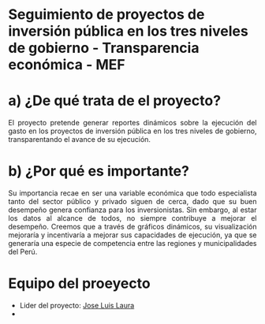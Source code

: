 # **Seguimiento de proyectos de inversión pública en los tres niveles de gobierno - Transparencia económica - MEF**
<div style="text-align: justify">

# a) ¿De qué trata de el proyecto?

El proyecto pretende generar reportes dinámicos sobre la ejecución del gasto en los proyectos de inversión pública en los tres niveles de gobierno, transparentando el avance de su ejecución.

# b) ¿Por qué es importante?

Su importancia recae en ser una variable económica que todo especialista tanto del sector público y privado siguen de cerca, dado que su buen desempeño genera confianza para los inversionistas. Sin embargo, al estar los datos al alcance de todos, no siempre contribuye a mejorar el desempeño. Creemos que a través de gráficos dinámicos, su visualización mejoraría y incentivaría a mejorar sus capacidades de ejecución, ya que se generaría una especie de competencia entre las regiones y municipalidades del Perú.

</div>

# **Equipo del proeyecto**

- Lider del proyecto: [Jose Luis Laura](https://github.com/JoseLuisLP)
- 